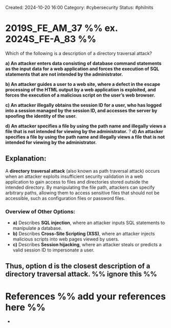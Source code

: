 Created: 2024-10-20 16:00
Category: #cybersecurity 
Status: #philnits



# 2019S_FE_AM_37 %% ex. 2024S_FE-A_83 %%

Which of the following is a description of a directory traversal attack? 

**a) An attacker enters data consisting of database command statements as the input data for a web application and forces the execution of SQL statements that are not intended by the administrator.** 

**b) An attacker guides a user to a web site, where a defect in the escape processing of the HTML output by a web application is exploited, and forces the execution of a malicious script on the user’s web browser.** 

**c) An attacker illegally obtains the session ID for a user, who has logged into a session managed by the session ID, and accesses the server by spoofing the identity of the user.** 

**d) An attacker specifies a file by using the path name and illegally views a file that is not intended for viewing by the administrator.**
?
**d) An attacker specifies a file by using the path name and illegally views a file that is not intended for viewing by the administrator.**
## **Explanation:**

A **directory traversal attack** (also known as path traversal attack) occurs when an attacker exploits insufficient security validation in a web application to gain access to files and directories stored outside the intended directory. By manipulating the file path, attackers can specify arbitrary paths, allowing them to access sensitive files that should not be accessible, such as configuration files or password files.

### Overview of Other Options:

- **a)** Describes **SQL injection**, where an attacker inputs SQL statements to manipulate a database.
- **b)** Describes **Cross-Site Scripting (XSS)**, where an attacker injects malicious scripts into web pages viewed by users.
- **c)** Describes **Session hijacking**, where an attacker steals or predicts a valid session ID to impersonate a user.

Thus, option **d** is the closest description of a directory traversal attack.
%% ignore this %%
---









# References %% add your references here %%
- 